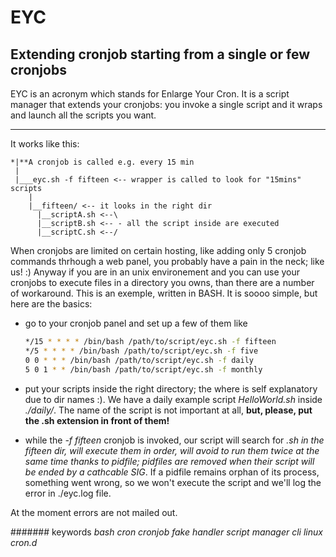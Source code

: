 # EYC

## Extending cronjob starting from a single or few cronjobs

EYC is an acronym which stands for Enlarge Your Cron. It is a script manager that extends your cronjobs: you invoke a single script and it wraps and launch all the scripts you want.

___

It works like this:

    *|**A cronjob is called e.g. every 15 min
     |
     |___eyc.sh -f fifteen <-- wrapper is called to look for "15mins" scripts
        |
        |__fifteen/ <-- it looks in the right dir
          |__scriptA.sh <--\
          |__scriptB.sh <-- - all the script inside are executed
          |__scriptC.sh <--/

When cronjobs are limited on certain hosting, like adding only 5 cronjob commands thrhough a web panel, you probably have a pain in the neck; like us! :)
Anyway if you are in an unix environement and you can use your cronjobs to execute files in a directory you owns, than there are a number of workaround. This is an exemple, written in BASH. It is soooo simple, but here are the basics:

* go to your cronjob panel and set up a few of them like

    ```bash
    */15 * * * * /bin/bash /path/to/script/eyc.sh -f fifteen
    */5 * * * * /bin/bash /path/to/script/eyc.sh -f five
    0 0 * * * /bin/bash /path/to/script/eyc.sh -f daily
    5 0 1 * * /bin/bash /path/to/script/eyc.sh -f monthly
    ```

* put your scripts inside the right directory; the where is self explanatory due to dir names :). We have a daily example script *HelloWorld.sh* inside *./daily/*. The name of the script is not important at all, **but, please, put the .sh extension in front of them!**

* while the *-f fifteen* cronjob is invoked, our script will search for *.sh in the *fifteen* dir, will execute them in order, will avoid to run them twice at the same time thanks to pidfile; pidfiles are removed when their script will be ended by a cathcable SIG*. If a pidfile remains orphan of its process, something went wrong, so we won't execute the script and we'll log the error in ./eyc.log file.

At the moment errors are not mailed out.



####### keywords
*bash cron cronjob fake handler script manager cli linux cron.d*
